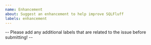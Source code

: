 ```yaml
---
name: Enhancement
about: Suggest an enhancement to help improve SQLFluff
labels: enhancement
---
```


-- Please add any additional labels that are related to the issue before submitting! --
